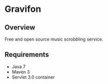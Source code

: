 Gravifon
========

## Overview
Free and open source music scrobbling service.

## Requirements
- Java 7
- Maven 3
- Servlet 3.0 container
